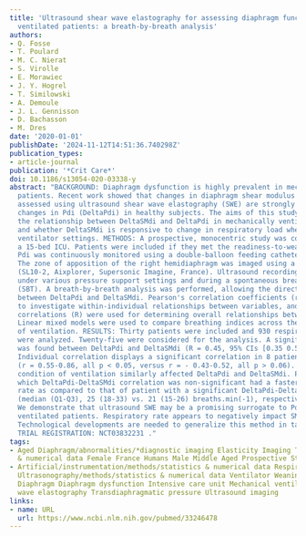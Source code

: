 ```yaml
---
title: 'Ultrasound shear wave elastography for assessing diaphragm function in mechanically
  ventilated patients: a breath-by-breath analysis'
authors:
- Q. Fosse
- T. Poulard
- M. C. Nierat
- S. Virolle
- E. Morawiec
- J. Y. Hogrel
- T. Similowski
- A. Demoule
- J. L. Gennisson
- D. Bachasson
- M. Dres
date: '2020-01-01'
publishDate: '2024-11-12T14:51:36.740298Z'
publication_types:
- article-journal
publication: '*Crit Care*'
doi: 10.1186/s13054-020-03338-y
abstract: "BACKGROUND: Diaphragm dysfunction is highly prevalent in mechanically ventilated
  patients. Recent work showed that changes in diaphragm shear modulus (DeltaSMdi)
  assessed using ultrasound shear wave elastography (SWE) are strongly related to
  changes in Pdi (DeltaPdi) in healthy subjects. The aims of this study were to investigate
  the relationship between DeltaSMdi and DeltaPdi in mechanically ventilated patients,
  and whether DeltaSMdi is responsive to change in respiratory load when varying the
  ventilator settings. METHODS: A prospective, monocentric study was conducted in
  a 15-bed ICU. Patients were included if they met the readiness-to-wean criteria.
  Pdi was continuously monitored using a double-balloon feeding catheter orally introduced.
  The zone of apposition of the right hemidiaphragm was imaged using a linear transducer
  (SL10-2, Aixplorer, Supersonic Imagine, France). Ultrasound recordings were performed
  under various pressure support settings and during a spontaneous breathing trial
  (SBT). A breath-by-breath analysis was performed, allowing the direct comparison
  between DeltaPdi and DeltaSMdi. Pearson's correlation coefficients (r) were used
  to investigate within-individual relationships between variables, and repeated measure
  correlations (R) were used for determining overall relationships between variables.
  Linear mixed models were used to compare breathing indices across the conditions
  of ventilation. RESULTS: Thirty patients were included and 930 respiratory cycles
  were analyzed. Twenty-five were considered for the analysis. A significant correlation
  was found between DeltaPdi and DeltaSMdi (R = 0.45, 95% CIs [0.35 0.54], p < 0.001).
  Individual correlation displays a significant correlation in 8 patients out of 25
  (r = 0.55-0.86, all p < 0.05, versus r = - 0.43-0.52, all p > 0.06). Changing the
  condition of ventilation similarly affected DeltaPdi and DeltaSMdi. Patients in
  which DeltaPdi-DeltaSMdi correlation was non-significant had a faster respiratory
  rate as compared to that of patient with a significant DeltaPdi-DeltaSMdi relationship
  (median (Q1-Q3), 25 (18-33) vs. 21 (15-26) breaths.min(-1), respectively). CONCLUSIONS:
  We demonstrate that ultrasound SWE may be a promising surrogate to Pdi in mechanically
  ventilated patients. Respiratory rate appears to negatively impact SMdi measurement.
  Technological developments are needed to generalize this method in tachypneic patients.
  TRIAL REGISTRATION: NCT03832231 ."
tags:
- Aged Diaphragm/abnormalities/*diagnostic imaging Elasticity Imaging Techniques/*methods/statistics
  & numerical data Female France Humans Male Middle Aged Prospective Studies Respiration
- Artificial/instrumentation/methods/statistics & numerical data Respiratory Mechanics/physiology
  Ultrasonography/methods/statistics & numerical data Ventilator Weaning/instrumentation/methods/*standards
  Diaphragm Diaphragm dysfunction Intensive care unit Mechanical ventilation Shear
  wave elastography Transdiaphragmatic pressure Ultrasound imaging
links:
- name: URL
  url: https://www.ncbi.nlm.nih.gov/pubmed/33246478
---
```

